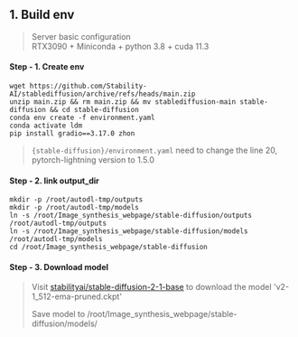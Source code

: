 ## 1. Build env
> Server basic configuration \
> RTX3090 + Miniconda + python 3.8 + cuda 11.3

#### Step - 1. Create env
```shell
wget https://github.com/Stability-AI/stablediffusion/archive/refs/heads/main.zip
unzip main.zip && rm main.zip && mv stablediffusion-main stable-diffusion && cd stable-diffusion
conda env create -f environment.yaml
conda activate ldm
pip install gradio==3.17.0 zhon
```


> `{stable-diffusion}/environment.yaml` need to change the line 20, pytorch-lightning version to 1.5.0

#### Step - 2. link output_dir
```shell
mkdir -p /root/autodl-tmp/outputs
mkdir -p /root/autodl-tmp/models
ln -s /root/Image_synthesis_webpage/stable-diffusion/outputs /root/autodl-tmp/outputs
ln -s /root/Image_synthesis_webpage/stable-diffusion/models /root/autodl-tmp/models
cd /root/Image_synthesis_webpage/stable-diffusion
```

#### Step - 3. Download model

> Visit [stabilityai/stable-diffusion-2-1-base](https://huggingface.co/stabilityai/stable-diffusion-2-1-base) to download the model 'v2-1_512-ema-pruned.ckpt'
> 
> Save model to /root/Image_synthesis_webpage/stable-diffusion/models/


